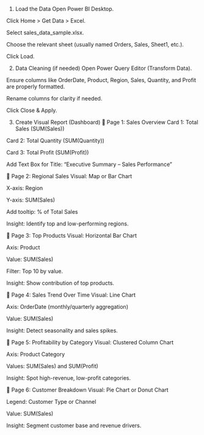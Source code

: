 1. Load the Data
Open Power BI Desktop.

Click Home > Get Data > Excel.

Select sales_data_sample.xlsx.

Choose the relevant sheet (usually named Orders, Sales, Sheet1, etc.).

Click Load.

2. Data Cleaning (if needed)
Open Power Query Editor (Transform Data).

Ensure columns like OrderDate, Product, Region, Sales, Quantity, and Profit are properly formatted.

Rename columns for clarity if needed.

Click Close & Apply.

3. Create Visual Report (Dashboard)
🔹 Page 1: Sales Overview
Card 1: Total Sales (SUM(Sales))

Card 2: Total Quantity (SUM(Quantity))

Card 3: Total Profit (SUM(Profit))

Add Text Box for Title: “Executive Summary – Sales Performance”

🔹 Page 2: Regional Sales
Visual: Map or Bar Chart

X-axis: Region

Y-axis: SUM(Sales)

Add tooltip: % of Total Sales

Insight: Identify top and low-performing regions.

🔹 Page 3: Top Products
Visual: Horizontal Bar Chart

Axis: Product

Value: SUM(Sales)

Filter: Top 10 by value.

Insight: Show contribution of top products.

🔹 Page 4: Sales Trend Over Time
Visual: Line Chart

Axis: OrderDate (monthly/quarterly aggregation)

Value: SUM(Sales)

Insight: Detect seasonality and sales spikes.

🔹 Page 5: Profitability by Category
Visual: Clustered Column Chart

Axis: Product Category

Values: SUM(Sales) and SUM(Profit)

Insight: Spot high-revenue, low-profit categories.

🔹 Page 6: Customer Breakdown
Visual: Pie Chart or Donut Chart

Legend: Customer Type or Channel

Value: SUM(Sales)

Insight: Segment customer base and revenue drivers.
